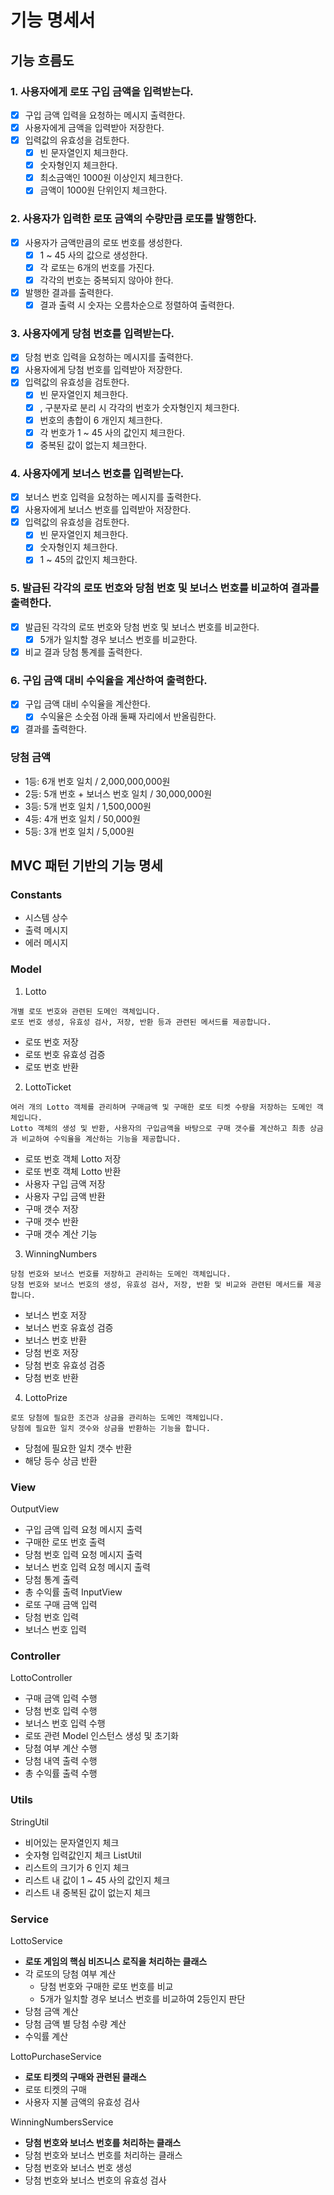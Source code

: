 # 기능 명세서


## 기능 흐름도

### 1. 사용자에게 로또 구입 금액을 입력받는다.
-[x] 구입 금액 입력을 요청하는 메시지 출력한다.<br>
-[x] 사용자에게 금액을 입력받아 저장한다.<br>
-[x] 입력값의 유효성을 검토한다.<br>
  -[x] 빈 문자열인지 체크한다.<br>
  -[x] 숫자형인지 체크한다.<br>
  -[x] 최소금액인 1000원 이상인지 체크한다.<br>
  -[x] 금액이 1000원 단위인지 체크한다.<br>
### 2. 사용자가 입력한 로또 금액의 수량만큼 로또를 발행한다.
-[x] 사용자가 금액만큼의 로또 번호를 생성한다.<br>
  -[x] 1 ~ 45 사의 값으로 생성한다.<br>
  -[x] 각 로또는 6개의 번호를 가진다.<br>
  -[x] 각각의 번호는 중복되지 않아야 한다.<br>
-[x] 발행한 결과를 출력한다.<br>
  -[x] 결과 출력 시 숫자는 오름차순으로 정렬하여 출력한다.<br>
### 3. 사용자에게 당첨 번호를 입력받는다.
-[x] 당첨 번호 입력을 요청하는 메시지를 출력한다.<br>
-[x] 사용자에게 당첨 번호를 입력받아 저장한다.<br>
-[x] 입력값의 유효성을 검토한다.<br>
  -[x] 빈 문자열인지 체크한다.<br>
  -[x] , 구분자로 분리 시 각각의 번호가 숫자형인지 체크한다.<br>
  -[x] 번호의 총합이 6 개인지 체크한다.<br>
  -[x] 각 번호가 1 ~ 45 사의 값인지 체크한다.<br>
  -[x] 중복된 값이 없는지 체크한다.<br>
### 4. 사용자에게 보너스 번호를 입력받는다.
-[x] 보너스 번호 입력을 요청하는 메시지를 출력한다.<br>
-[x] 사용자에게 보너스 번호를 입력받아 저장한다.<br>
-[x] 입력값의 유효성을 검토한다.<br>
  -[x] 빈 문자열인지 체크한다.<br>
  -[x] 숫자형인지 체크한다.<br>
  -[x] 1 ~ 45의 값인지 체크한다.<br>
### 5. 발급된 각각의 로또 번호와 당첨 번호 및 보너스 번호를 비교하여 결과를 출력한다.
-[x] 발급된 각각의 로또 번호와 당첨 번호 및 보너스 번호를 비교한다.<br>
  -[x] 5개가 일치할 경우 보너스 번호를 비교한다.<br>
-[x] 비교 결과 당첨 통계를 출력한다.<br>
 
### 6. 구입 금액 대비 수익율을 계산하여 출력한다.
-[x] 구입 금액 대비 수익율을 계산한다.<br>
  -[x] 수익율은 소숫점 아래 둘째 자리에서 반올림한다.<br>
-[x] 결과를 출력한다.<br>

### 당첨 금액
- 1등: 6개 번호 일치 / 2,000,000,000원
- 2등: 5개 번호 + 보너스 번호 일치 / 30,000,000원
- 3등: 5개 번호 일치 / 1,500,000원
- 4등: 4개 번호 일치 / 50,000원
- 5등: 3개 번호 일치 / 5,000원

## MVC 패턴 기반의 기능 명세

### Constants
- 시스템 상수
- 출력 메시지
- 에러 메시지

### Model
1. Lotto
```
개별 로또 번호와 관련된 도메인 객체입니다.
로또 번호 생성, 유효성 검사, 저장, 반환 등과 관련된 메서드를 제공합니다.
```
- 로또 번호 저장
- 로또 번호 유효성 검증
- 로또 번호 반환

2. LottoTicket
```
여러 개의 Lotto 객체를 관리하며 구매금액 및 구매한 로또 티켓 수량을 저장하는 도메인 객체입니다. 
Lotto 객체의 생성 및 반환, 사용자의 구입금액을 바탕으로 구매 갯수를 계산하고 최종 상금과 비교하여 수익율을 계산하는 기능을 제공합니다. 
```

- 로또 번호 객체 Lotto 저장
- 로또 번호 객체 Lotto 반환
- 사용자 구입 금액 저장
- 사용자 구입 금액 반환
- 구매 갯수 저장
- 구매 갯수 반환
- 구매 갯수 계산 기능

3. WinningNumbers
```
당첨 번호와 보너스 번호를 저장하고 관리하는 도메인 객체입니다.
당첨 번호와 보너스 번호의 생성, 유효성 검사, 저장, 반환 및 비교와 관련된 메서드를 제공합니다.
```
- 보너스 번호 저장
- 보너스 번호 유효성 검증
- 보너스 번호 반환
- 당첨 번호 저장
- 당첨 번호 유효성 검증
- 당첨 번호 반환

4. LottoPrize
```
로또 당첨에 필요한 조건과 상금을 관리하는 도메인 객체입니다.
당첨에 필요한 일치 갯수와 상금을 반환하는 기능을 합니다. 
```
- 당첨에 필요한 일치 갯수 반환
- 해당 등수 상금 반환
### View
OutputView
- 구입 금액 입력 요청 메시지 출력
- 구매한 로또 번호 출력
- 당첨 번호 입력 요청 메시지 출력
- 보너스 번호 입력 요청 메시지 출력
- 당첨 통계 출력
- 총 수익률 출력
InputView
- 로또 구매 금액 입력
- 당첨 번호 입력
- 보너스 번호 입력

### Controller
LottoController
- 구매 금액 입력 수행
- 당첨 번호 입력 수행
- 보너스 번호 입력 수행
- 로또 관련 Model 인스턴스 생성 및 초기화
- 당첨 여부 계산 수행
- 당첨 내역 출력 수행
- 총 수익률 출력 수행

### Utils
StringUtil
- 비어있는 문자열인지 체크
- 숫자형 입력값인지 체크
ListUtil
- 리스트의 크기가 6 인지 체크
- 리스트 내 값이 1 ~ 45 사의 값인지 체크
- 리스트 내 중복된 값이 없는지 체크

### Service
LottoService
- **로또 게임의 핵심 비즈니스 로직을 처리하는 클래스**
- 각 로또의 당첨 여부 계산
  - 당첨 번호와 구매한 로또 번호를 비교
  - 5개가 일치할 경우 보너스 번호를 비교하여 2등인지 판단
- 당첨 금액 계산
- 당첨 금액 별 당첨 수량 계산
- 수익률 계산

LottoPurchaseService
- **로또 티켓의 구매와 관련된 클래스**
- 로또 티켓의 구매
- 사용자 지불 금액의 유효성 검사

WinningNumbersService
- **당첨 번호와 보너스 번호를 처리하는 클래스** 
- 당첨 번호와 보너스 번호를 처리하는 클래스
- 당첨 번호와 보너스 번호 생성
- 당첨 번호와 보너스 번호의 유효성 검사


